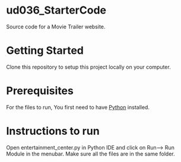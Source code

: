 # ud036_StarterCode
Source code for a Movie Trailer website.

# Getting Started
Clone this repository to setup this project locally on your computer.

# Prerequisites
For the files to run, You first need to have <a href="https://www.python.org/">Python</a> installed.

# Instructions to run
Open entertainment_center.py in Python IDE and click on Run--> Run Module in the menubar. Make sure all the files are in the same folder.
